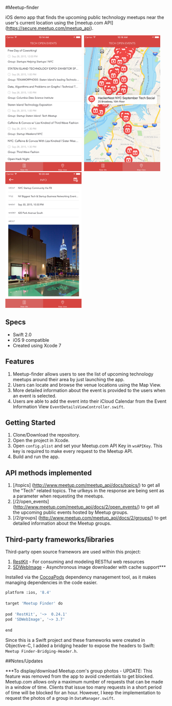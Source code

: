 #Meetup-finder

iOS demo app that finds the upcoming public technology meetups near the user's current location using the [meetup.com API] (https://secure.meetup.com/meetup_api).

<img src="/screenshots/screenshot-2.png" width="238px" height="424px" />&nbsp;
<img src="/screenshots/screenshot-3.png" width="238px" height="424px" />&nbsp;
<img src="/screenshots/screenshot-4.png" width="238px" height="424px" />

## Specs
- Swift 2.0
- iOS 9 compatible
- Created using Xcode 7

## Features
1. Meetup-finder allows users to see the list of upcoming technology meetups around their area by just launching the app.
2. Users can locate and browse the venue locations using the Map View.
3. More detailed information about the event is provided to the users when an event is selected.
4. Users are able to add the event into their iCloud Calendar from the Event Information View `EventDetailsViewController.swift`.

## Getting Started
1. Clone/Download the repository.
2. Open the project in Xcode.
3. Open `config.plist` and set your Meetup.com API Key in `wsAPIKey`. This key is required to make every request to the Meetup API.
4. Build and run the app.

## API methods implemented
1. [/topics] (http://www.meetup.com/meetup_api/docs/topics/) to get all the "Tech" related topics. The urlkeys in the response are being sent as a parameter when requesting the meetups.
2. [/2/open_events] (http://www.meetup.com/meetup_api/docs/2/open_events/) to get all the upcoming public events hosted by Meetup groups.
3. [/2/groups] (http://www.meetup.com/meetup_api/docs/2/groups/) to get detailed information about the Meetup groups.

## Third-party frameworks/libraries 
Third-party open source framewors are used within this project:

1. [RestKit](https://github.com/RestKit/RestKit) - For consuming and modeling RESTful web resources
2. [SDWebImage](https://github.com/rs/SDWebImage) - Asynchronous image downloader with cache support***

Installed via the [CocoaPods](http://cocoapods.org/) dependency management tool, as it makes managing dependencies in the code easier.

``` bash
platform :ios, '8.4'

target 'Meetup Finder' do

pod 'RestKit', '~>  0.24.1'
pod 'SDWebImage', '~> 3.7'

end
```
Since this is a Swift project and these frameworks were created in Objective-C, I added a bridging header to expose the headers to Swift: `Meetup Finder-Bridging-Header.h`.

##Notes/Updates

***To display/download Meetup.com's group photos - UPDATE: This feature was removed from the app to avoid credentials to get blocked. Meetup.com allows only a maximum number of requests that can be made in a window of time. Clients that issue too many requests in a short period of time will be blocked for an hour. However, I keep the implementation to request the photos of a group in `DataManager.swift`.
